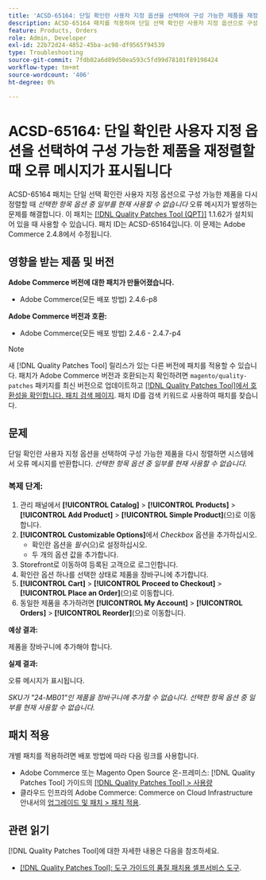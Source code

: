```yaml
---
title: 'ACSD-65164: 단일 확인란 사용자 지정 옵션을 선택하여 구성 가능한 제품을 재정렬할 때 오류 메시지가 표시됩니다'
description: ACSD-65164 패치를 적용하여 단일 선택 확인란 사용자 지정 옵션으로 구성 가능한 제품을 재정렬할 때 *선택한 항목 옵션 중 일부를 현재 사용할 수 없음*이라는 오류 메시지가 표시되는 Adobe Commerce 문제를 수정합니다.
feature: Products, Orders
role: Admin, Developer
exl-id: 22b72d24-4852-45ba-ac98-df9565f94539
type: Troubleshooting
source-git-commit: 7fdb02a6d89d50ea593c5fd99d78101f89198424
workflow-type: tm+mt
source-wordcount: '406'
ht-degree: 0%

---
```


# ACSD-65164: 단일 확인란 사용자 지정 옵션을 선택하여 구성 가능한 제품을 재정렬할 때 오류 메시지가 표시됩니다

ACSD-65164 패치는 단일 선택 확인란 사용자 지정 옵션으로 구성 가능한 제품을 다시 정렬할 때 *선택한 항목 옵션 중 일부를 현재 사용할 수 없습니다* 오류 메시지가 발생하는 문제를 해결합니다. 이 패치는 [[!DNL Quality Patches Tool (QPT)]](/help/tools/quality-patches-tool/quality-patches-tool-to-self-serve-quality-patches.md) 1.1.62가 설치되어 있을 때 사용할 수 있습니다. 패치 ID는 ACSD-65164입니다. 이 문제는 Adobe Commerce 2.4.8에서 수정됩니다.

## 영향을 받는 제품 및 버전

**Adobe Commerce 버전에 대한 패치가 만들어졌습니다.**

* Adobe Commerce(모든 배포 방법) 2.4.6-p8

**Adobe Commerce 버전과 호환:**

* Adobe Commerce(모든 배포 방법) 2.4.6 - 2.4.7-p4

>[!NOTE]
>
>새 [!DNL Quality Patches Tool] 릴리스가 있는 다른 버전에 패치를 적용할 수 있습니다. 패치가 Adobe Commerce 버전과 호환되는지 확인하려면 `magento/quality-patches` 패키지를 최신 버전으로 업데이트하고 [[!DNL Quality Patches Tool]에서 호환성을 확인합니다. 패치 검색 페이지](https://experienceleague.adobe.com/tools/commerce-quality-patches/index.html). 패치 ID를 검색 키워드로 사용하여 패치를 찾습니다.

## 문제

단일 확인란 사용자 지정 옵션을 선택하여 구성 가능한 제품을 다시 정렬하면 시스템에서 오류 메시지를 반환합니다. *선택한 항목 옵션 중 일부를 현재 사용할 수 없습니다*.

### 복제 단계:

1. 관리 패널에서 **[!UICONTROL Catalog]** > **[!UICONTROL Products]** > **[!UICONTROL Add Product]** > **[!UICONTROL Simple Product]**(으)로 이동합니다.
1. **[!UICONTROL Customizable Options]**&#x200B;에서 *Checkbox* 옵션을 추가하십시오.
   * 확인란 옵션을 *필수*(으)로 설정하십시오.
   * 두 개의 옵션 값을 추가합니다.
1. Storefront로 이동하여 등록된 고객으로 로그인합니다.
1. 확인란 옵션 하나를 선택한 상태로 제품을 장바구니에 추가합니다.
1. **[!UICONTROL Cart]** > **[!UICONTROL Proceed to Checkout]** > **[!UICONTROL Place an Order]**(으)로 이동합니다.
1. 동일한 제품을 추가하려면 **[!UICONTROL My Account]** > **[!UICONTROL Orders]** > **[!UICONTROL Reorder]**(으)로 이동합니다.

**예상 결과:**

제품을 장바구니에 추가해야 합니다.

**실제 결과:**

오류 메시지가 표시됩니다.

*SKU가 &quot;24-MB01&quot;인 제품을 장바구니에 추가할 수 없습니다. 선택한 항목 옵션 중 일부를 현재 사용할 수 없습니다.*

## 패치 적용

개별 패치를 적용하려면 배포 방법에 따라 다음 링크를 사용합니다.

* Adobe Commerce 또는 Magento Open Source 온-프레미스: [!DNL Quality Patches Tool] 가이드의 [[!DNL Quality Patches Tool] > 사용량](/help/tools/quality-patches-tool/usage.md)
* 클라우드 인프라의 Adobe Commerce: Commerce on Cloud Infrastructure 안내서의 [업그레이드 및 패치 > 패치 적용](https://experienceleague.adobe.com/docs/commerce-cloud-service/user-guide/develop/upgrade/apply-patches.html).

## 관련 읽기

[!DNL Quality Patches Tool]에 대한 자세한 내용은 다음을 참조하세요.

* [[!DNL Quality Patches Tool]: 도구 가이드의 품질 패치용 셀프서비스 도구](/help/tools/quality-patches-tool/quality-patches-tool-to-self-serve-quality-patches.md).

